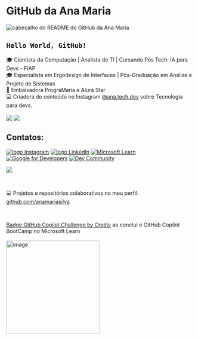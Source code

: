 # GitHub da Ana Maria

![cabeçalho do README do GitHub da Ana Maria](https://www.anamaria.dev.br/github/capa-readme-github.png)

## <code>Hello World, GitHub!</code>

:mortar_board: Cientista da Computação | Analista de TI | Cursando Pós Tech: IA para Devs - FIAP<br>
:mortar_board: Especialista em Ergodesign de Interfaces | Pós-Graduação em Análise e Projeto de Sistemas <br>
💜 Embaixadora PrograMaria e Alura Star <br>
:computer: Criadora de conteúdo no Instagram <a href="https://www.instagram.com/ana.tech.dev/">@ana.tech.dev</a> sobre Tecnologia para devs. <br>
<br>
<a href="https://www.anamariasilva.com.br"><img src="https://img.shields.io/static/v1?label=Site&message=www.anamariasilva.com.br&logo=website&logoColor=white&color=blue&style=for-the-badge"/></a> <a href="https://www.anamaria.dev.br"><img src="https://img.shields.io/static/v1?label=Portfolio&message=www.anamaria.dev.br&logo=website&logoColor=white&color=blue&style=for-the-badge"/></a> 

## Contatos:

<a href="https://www.instagram.com/ana.tech.dev/"><img alt="logo Instagram" src="https://img.shields.io/badge/Instagram-%23E4405F.svg?style=for-the-badge&logo=Instagram&logoColor=white&color=blue"/></a> 
<a href="https://www.linkedin.com/in/anamariasilva"><img alt="logo LinkedIn" src="https://img.shields.io/badge/LinkedIn-%23E4405F.svg?style=for-the-badge&logo=linkedin&logoColor=white&color=blue"/></a> 
<a href="https://docs.microsoft.com/pt-br/users/anamariasilva/"><img alt="Microsoft Learn" src="https://img.shields.io/badge/Microsoft Learn-%23E4405F.svg?style=for-the-badge&logo=microsoft&logoColor=white&color=blue"/></a> 
<a href="https://g.dev/anamariasilva"><img alt="Google for Developers" src="https://img.shields.io/badge/Google for Developers-%23E4405F.svg?style=for-the-badge&logo=google&logoColor=white&color=blue"/></a> 
<a href="https://dev.to/anamaria"><img alt="Dev Community" src="https://img.shields.io/badge/Dev Community-%23E4405F.svg?style=for-the-badge&logo=dev.to&logoColor=white&color=blue"/></a> 

<a href="mailto:contato@anamaria.dev.br"><img src="https://img.shields.io/static/v1?label=E-mail&message=contato@anamaria.dev.br&logo=mail&logoColor=white&color=blue&style=for-the-badge"/></a>

<br>

:computer: Projetos e repositórios colaborativos no meu perfil: [github.com/anamariasilva](https://github.com/anamariasilva)

<br>

[Badge GitHub Copilot Challenge by Credly](https://www.credly.com/badges/5fc99802-4273-453d-bbfb-9f03e4e0d70c) ao conclui o GitHub Copilot BootCamp no Microsoft Learn
<br><br>
<img width="250" height="250" alt="image" src="https://github.com/user-attachments/assets/44c0b49f-5574-40fa-9fb1-4140dff52847" />

